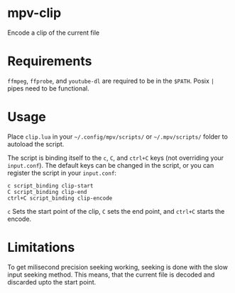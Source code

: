 # mpv-clip
Encode a clip of the current file

# Requirements
`ffmpeg`, `ffprobe`, and `youtube-dl` are required to be in the `$PATH`.
Posix `|` pipes need to be functional.

# Usage
Place `clip.lua` in your `~/.config/mpv/scripts/` or `~/.mpv/scripts/` folder to autoload the 
script.

The script is binding itself to the `c`, `C`, and `ctrl+C` keys (not overriding your `input.conf`).
The default keys can be changed in the script, or you can register the script in your `input.conf`:
```
c script_binding clip-start
C script_binding clip-end
ctrl+C script_binding clip-encode
```

`c` Sets the start point of the clip, `C` sets the end point, and `ctrl+C` starts the encode.

# Limitations
To get milisecond precision seeking working, seeking is done with the slow input seeking method.
This means, that the current file is decoded and discarded upto the start point.
